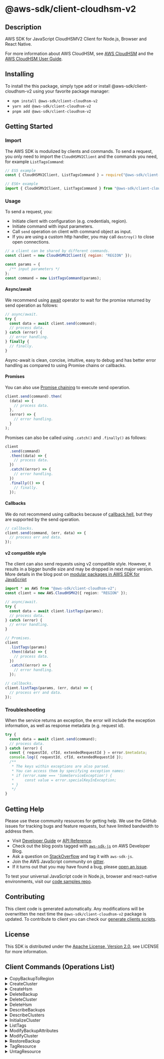 <!-- generated file, do not edit directly -->

# @aws-sdk/client-cloudhsm-v2

## Description

AWS SDK for JavaScript CloudHSMV2 Client for Node.js, Browser and React Native.

<p>For more information about AWS CloudHSM, see <a href="http://aws.amazon.com/cloudhsm/">AWS CloudHSM</a> and the <a href="https://docs.aws.amazon.com/cloudhsm/latest/userguide/">AWS
CloudHSM User Guide</a>.</p>

## Installing

To install the this package, simply type add or install @aws-sdk/client-cloudhsm-v2
using your favorite package manager:

- `npm install @aws-sdk/client-cloudhsm-v2`
- `yarn add @aws-sdk/client-cloudhsm-v2`
- `pnpm add @aws-sdk/client-cloudhsm-v2`

## Getting Started

### Import

The AWS SDK is modulized by clients and commands.
To send a request, you only need to import the `CloudHSMV2Client` and
the commands you need, for example `ListTagsCommand`:

```js
// ES5 example
const { CloudHSMV2Client, ListTagsCommand } = require("@aws-sdk/client-cloudhsm-v2");
```

```ts
// ES6+ example
import { CloudHSMV2Client, ListTagsCommand } from "@aws-sdk/client-cloudhsm-v2";
```

### Usage

To send a request, you:

- Initiate client with configuration (e.g. credentials, region).
- Initiate command with input parameters.
- Call `send` operation on client with command object as input.
- If you are using a custom http handler, you may call `destroy()` to close open connections.

```js
// a client can be shared by different commands.
const client = new CloudHSMV2Client({ region: "REGION" });

const params = {
  /** input parameters */
};
const command = new ListTagsCommand(params);
```

#### Async/await

We recommend using [await](https://developer.mozilla.org/en-US/docs/Web/JavaScript/Reference/Operators/await)
operator to wait for the promise returned by send operation as follows:

```js
// async/await.
try {
  const data = await client.send(command);
  // process data.
} catch (error) {
  // error handling.
} finally {
  // finally.
}
```

Async-await is clean, concise, intuitive, easy to debug and has better error handling
as compared to using Promise chains or callbacks.

#### Promises

You can also use [Promise chaining](https://developer.mozilla.org/en-US/docs/Web/JavaScript/Guide/Using_promises#chaining)
to execute send operation.

```js
client.send(command).then(
  (data) => {
    // process data.
  },
  (error) => {
    // error handling.
  }
);
```

Promises can also be called using `.catch()` and `.finally()` as follows:

```js
client
  .send(command)
  .then((data) => {
    // process data.
  })
  .catch((error) => {
    // error handling.
  })
  .finally(() => {
    // finally.
  });
```

#### Callbacks

We do not recommend using callbacks because of [callback hell](http://callbackhell.com/),
but they are supported by the send operation.

```js
// callbacks.
client.send(command, (err, data) => {
  // process err and data.
});
```

#### v2 compatible style

The client can also send requests using v2 compatible style.
However, it results in a bigger bundle size and may be dropped in next major version. More details in the blog post
on [modular packages in AWS SDK for JavaScript](https://aws.amazon.com/blogs/developer/modular-packages-in-aws-sdk-for-javascript/)

```ts
import * as AWS from "@aws-sdk/client-cloudhsm-v2";
const client = new AWS.CloudHSMV2({ region: "REGION" });

// async/await.
try {
  const data = await client.listTags(params);
  // process data.
} catch (error) {
  // error handling.
}

// Promises.
client
  .listTags(params)
  .then((data) => {
    // process data.
  })
  .catch((error) => {
    // error handling.
  });

// callbacks.
client.listTags(params, (err, data) => {
  // process err and data.
});
```

### Troubleshooting

When the service returns an exception, the error will include the exception information,
as well as response metadata (e.g. request id).

```js
try {
  const data = await client.send(command);
  // process data.
} catch (error) {
  const { requestId, cfId, extendedRequestId } = error.$metadata;
  console.log({ requestId, cfId, extendedRequestId });
  /**
   * The keys within exceptions are also parsed.
   * You can access them by specifying exception names:
   * if (error.name === 'SomeServiceException') {
   *     const value = error.specialKeyInException;
   * }
   */
}
```

## Getting Help

Please use these community resources for getting help.
We use the GitHub issues for tracking bugs and feature requests, but have limited bandwidth to address them.

- Visit [Developer Guide](https://docs.aws.amazon.com/sdk-for-javascript/v3/developer-guide/welcome.html)
  or [API Reference](https://docs.aws.amazon.com/AWSJavaScriptSDK/v3/latest/index.html).
- Check out the blog posts tagged with [`aws-sdk-js`](https://aws.amazon.com/blogs/developer/tag/aws-sdk-js/)
  on AWS Developer Blog.
- Ask a question on [StackOverflow](https://stackoverflow.com/questions/tagged/aws-sdk-js) and tag it with `aws-sdk-js`.
- Join the AWS JavaScript community on [gitter](https://gitter.im/aws/aws-sdk-js-v3).
- If it turns out that you may have found a bug, please [open an issue](https://github.com/aws/aws-sdk-js-v3/issues/new/choose).

To test your universal JavaScript code in Node.js, browser and react-native environments,
visit our [code samples repo](https://github.com/aws-samples/aws-sdk-js-tests).

## Contributing

This client code is generated automatically. Any modifications will be overwritten the next time the `@aws-sdk/client-cloudhsm-v2` package is updated.
To contribute to client you can check our [generate clients scripts](https://github.com/aws/aws-sdk-js-v3/tree/main/scripts/generate-clients).

## License

This SDK is distributed under the
[Apache License, Version 2.0](http://www.apache.org/licenses/LICENSE-2.0),
see LICENSE for more information.

## Client Commands (Operations List)

<details>
<summary>
CopyBackupToRegion
</summary>

[Command API Reference](https://docs.aws.amazon.com/AWSJavaScriptSDK/v3/latest/clients/client-cloudhsm-v2/classes/copybackuptoregioncommand.html) / [Input](https://docs.aws.amazon.com/AWSJavaScriptSDK/v3/latest/clients/client-cloudhsm-v2/interfaces/copybackuptoregioncommandinput.html) / [Output](https://docs.aws.amazon.com/AWSJavaScriptSDK/v3/latest/clients/client-cloudhsm-v2/interfaces/copybackuptoregioncommandoutput.html)

</details>
<details>
<summary>
CreateCluster
</summary>

[Command API Reference](https://docs.aws.amazon.com/AWSJavaScriptSDK/v3/latest/clients/client-cloudhsm-v2/classes/createclustercommand.html) / [Input](https://docs.aws.amazon.com/AWSJavaScriptSDK/v3/latest/clients/client-cloudhsm-v2/interfaces/createclustercommandinput.html) / [Output](https://docs.aws.amazon.com/AWSJavaScriptSDK/v3/latest/clients/client-cloudhsm-v2/interfaces/createclustercommandoutput.html)

</details>
<details>
<summary>
CreateHsm
</summary>

[Command API Reference](https://docs.aws.amazon.com/AWSJavaScriptSDK/v3/latest/clients/client-cloudhsm-v2/classes/createhsmcommand.html) / [Input](https://docs.aws.amazon.com/AWSJavaScriptSDK/v3/latest/clients/client-cloudhsm-v2/interfaces/createhsmcommandinput.html) / [Output](https://docs.aws.amazon.com/AWSJavaScriptSDK/v3/latest/clients/client-cloudhsm-v2/interfaces/createhsmcommandoutput.html)

</details>
<details>
<summary>
DeleteBackup
</summary>

[Command API Reference](https://docs.aws.amazon.com/AWSJavaScriptSDK/v3/latest/clients/client-cloudhsm-v2/classes/deletebackupcommand.html) / [Input](https://docs.aws.amazon.com/AWSJavaScriptSDK/v3/latest/clients/client-cloudhsm-v2/interfaces/deletebackupcommandinput.html) / [Output](https://docs.aws.amazon.com/AWSJavaScriptSDK/v3/latest/clients/client-cloudhsm-v2/interfaces/deletebackupcommandoutput.html)

</details>
<details>
<summary>
DeleteCluster
</summary>

[Command API Reference](https://docs.aws.amazon.com/AWSJavaScriptSDK/v3/latest/clients/client-cloudhsm-v2/classes/deleteclustercommand.html) / [Input](https://docs.aws.amazon.com/AWSJavaScriptSDK/v3/latest/clients/client-cloudhsm-v2/interfaces/deleteclustercommandinput.html) / [Output](https://docs.aws.amazon.com/AWSJavaScriptSDK/v3/latest/clients/client-cloudhsm-v2/interfaces/deleteclustercommandoutput.html)

</details>
<details>
<summary>
DeleteHsm
</summary>

[Command API Reference](https://docs.aws.amazon.com/AWSJavaScriptSDK/v3/latest/clients/client-cloudhsm-v2/classes/deletehsmcommand.html) / [Input](https://docs.aws.amazon.com/AWSJavaScriptSDK/v3/latest/clients/client-cloudhsm-v2/interfaces/deletehsmcommandinput.html) / [Output](https://docs.aws.amazon.com/AWSJavaScriptSDK/v3/latest/clients/client-cloudhsm-v2/interfaces/deletehsmcommandoutput.html)

</details>
<details>
<summary>
DescribeBackups
</summary>

[Command API Reference](https://docs.aws.amazon.com/AWSJavaScriptSDK/v3/latest/clients/client-cloudhsm-v2/classes/describebackupscommand.html) / [Input](https://docs.aws.amazon.com/AWSJavaScriptSDK/v3/latest/clients/client-cloudhsm-v2/interfaces/describebackupscommandinput.html) / [Output](https://docs.aws.amazon.com/AWSJavaScriptSDK/v3/latest/clients/client-cloudhsm-v2/interfaces/describebackupscommandoutput.html)

</details>
<details>
<summary>
DescribeClusters
</summary>

[Command API Reference](https://docs.aws.amazon.com/AWSJavaScriptSDK/v3/latest/clients/client-cloudhsm-v2/classes/describeclusterscommand.html) / [Input](https://docs.aws.amazon.com/AWSJavaScriptSDK/v3/latest/clients/client-cloudhsm-v2/interfaces/describeclusterscommandinput.html) / [Output](https://docs.aws.amazon.com/AWSJavaScriptSDK/v3/latest/clients/client-cloudhsm-v2/interfaces/describeclusterscommandoutput.html)

</details>
<details>
<summary>
InitializeCluster
</summary>

[Command API Reference](https://docs.aws.amazon.com/AWSJavaScriptSDK/v3/latest/clients/client-cloudhsm-v2/classes/initializeclustercommand.html) / [Input](https://docs.aws.amazon.com/AWSJavaScriptSDK/v3/latest/clients/client-cloudhsm-v2/interfaces/initializeclustercommandinput.html) / [Output](https://docs.aws.amazon.com/AWSJavaScriptSDK/v3/latest/clients/client-cloudhsm-v2/interfaces/initializeclustercommandoutput.html)

</details>
<details>
<summary>
ListTags
</summary>

[Command API Reference](https://docs.aws.amazon.com/AWSJavaScriptSDK/v3/latest/clients/client-cloudhsm-v2/classes/listtagscommand.html) / [Input](https://docs.aws.amazon.com/AWSJavaScriptSDK/v3/latest/clients/client-cloudhsm-v2/interfaces/listtagscommandinput.html) / [Output](https://docs.aws.amazon.com/AWSJavaScriptSDK/v3/latest/clients/client-cloudhsm-v2/interfaces/listtagscommandoutput.html)

</details>
<details>
<summary>
ModifyBackupAttributes
</summary>

[Command API Reference](https://docs.aws.amazon.com/AWSJavaScriptSDK/v3/latest/clients/client-cloudhsm-v2/classes/modifybackupattributescommand.html) / [Input](https://docs.aws.amazon.com/AWSJavaScriptSDK/v3/latest/clients/client-cloudhsm-v2/interfaces/modifybackupattributescommandinput.html) / [Output](https://docs.aws.amazon.com/AWSJavaScriptSDK/v3/latest/clients/client-cloudhsm-v2/interfaces/modifybackupattributescommandoutput.html)

</details>
<details>
<summary>
ModifyCluster
</summary>

[Command API Reference](https://docs.aws.amazon.com/AWSJavaScriptSDK/v3/latest/clients/client-cloudhsm-v2/classes/modifyclustercommand.html) / [Input](https://docs.aws.amazon.com/AWSJavaScriptSDK/v3/latest/clients/client-cloudhsm-v2/interfaces/modifyclustercommandinput.html) / [Output](https://docs.aws.amazon.com/AWSJavaScriptSDK/v3/latest/clients/client-cloudhsm-v2/interfaces/modifyclustercommandoutput.html)

</details>
<details>
<summary>
RestoreBackup
</summary>

[Command API Reference](https://docs.aws.amazon.com/AWSJavaScriptSDK/v3/latest/clients/client-cloudhsm-v2/classes/restorebackupcommand.html) / [Input](https://docs.aws.amazon.com/AWSJavaScriptSDK/v3/latest/clients/client-cloudhsm-v2/interfaces/restorebackupcommandinput.html) / [Output](https://docs.aws.amazon.com/AWSJavaScriptSDK/v3/latest/clients/client-cloudhsm-v2/interfaces/restorebackupcommandoutput.html)

</details>
<details>
<summary>
TagResource
</summary>

[Command API Reference](https://docs.aws.amazon.com/AWSJavaScriptSDK/v3/latest/clients/client-cloudhsm-v2/classes/tagresourcecommand.html) / [Input](https://docs.aws.amazon.com/AWSJavaScriptSDK/v3/latest/clients/client-cloudhsm-v2/interfaces/tagresourcecommandinput.html) / [Output](https://docs.aws.amazon.com/AWSJavaScriptSDK/v3/latest/clients/client-cloudhsm-v2/interfaces/tagresourcecommandoutput.html)

</details>
<details>
<summary>
UntagResource
</summary>

[Command API Reference](https://docs.aws.amazon.com/AWSJavaScriptSDK/v3/latest/clients/client-cloudhsm-v2/classes/untagresourcecommand.html) / [Input](https://docs.aws.amazon.com/AWSJavaScriptSDK/v3/latest/clients/client-cloudhsm-v2/interfaces/untagresourcecommandinput.html) / [Output](https://docs.aws.amazon.com/AWSJavaScriptSDK/v3/latest/clients/client-cloudhsm-v2/interfaces/untagresourcecommandoutput.html)

</details>
